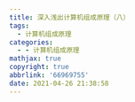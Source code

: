 ```yaml
---
title: 深入浅出计算机组成原理（八）
tags:
  - 计算机组成原理
categories:
  - - 计算机组成原理
mathjax: true
copyright: true
abbrlink: '66969755'
date: 2021-04-26 21:38:58
---
```

